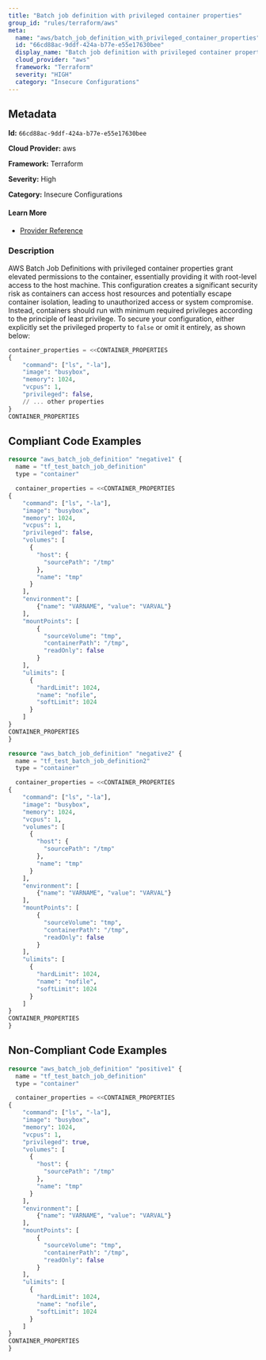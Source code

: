 ```yaml
---
title: "Batch job definition with privileged container properties"
group_id: "rules/terraform/aws"
meta:
  name: "aws/batch_job_definition_with_privileged_container_properties"
  id: "66cd88ac-9ddf-424a-b77e-e55e17630bee"
  display_name: "Batch job definition with privileged container properties"
  cloud_provider: "aws"
  framework: "Terraform"
  severity: "HIGH"
  category: "Insecure Configurations"
---
```

## Metadata

**Id:** `66cd88ac-9ddf-424a-b77e-e55e17630bee`

**Cloud Provider:** aws

**Framework:** Terraform

**Severity:** High

**Category:** Insecure Configurations

#### Learn More

 - [Provider Reference](https://registry.terraform.io/providers/hashicorp/aws/latest/docs/resources/batch_job_definition)

### Description

 AWS Batch Job Definitions with privileged container properties grant elevated permissions to the container, essentially providing it with root-level access to the host machine. This configuration creates a significant security risk as containers can access host resources and potentially escape container isolation, leading to unauthorized access or system compromise. Instead, containers should run with minimum required privileges according to the principle of least privilege. To secure your configuration, either explicitly set the privileged property to `false` or omit it entirely, as shown below:

```terraform
container_properties = <<CONTAINER_PROPERTIES
{
    "command": ["ls", "-la"],
    "image": "busybox",
    "memory": 1024,
    "vcpus": 1,
    "privileged": false,
    // ... other properties
}
CONTAINER_PROPERTIES
```


## Compliant Code Examples
```tf
resource "aws_batch_job_definition" "negative1" {
  name = "tf_test_batch_job_definition"
  type = "container"

  container_properties = <<CONTAINER_PROPERTIES
{
    "command": ["ls", "-la"],
    "image": "busybox",
    "memory": 1024,
    "vcpus": 1,
    "privileged": false,
    "volumes": [
      {
        "host": {
          "sourcePath": "/tmp"
        },
        "name": "tmp"
      }
    ],
    "environment": [
        {"name": "VARNAME", "value": "VARVAL"}
    ],
    "mountPoints": [
        {
          "sourceVolume": "tmp",
          "containerPath": "/tmp",
          "readOnly": false
        }
    ],
    "ulimits": [
      {
        "hardLimit": 1024,
        "name": "nofile",
        "softLimit": 1024
      }
    ]
}
CONTAINER_PROPERTIES
}

resource "aws_batch_job_definition" "negative2" {
  name = "tf_test_batch_job_definition2"
  type = "container"

  container_properties = <<CONTAINER_PROPERTIES
{
    "command": ["ls", "-la"],
    "image": "busybox",
    "memory": 1024,
    "vcpus": 1,
    "volumes": [
      {
        "host": {
          "sourcePath": "/tmp"
        },
        "name": "tmp"
      }
    ],
    "environment": [
        {"name": "VARNAME", "value": "VARVAL"}
    ],
    "mountPoints": [
        {
          "sourceVolume": "tmp",
          "containerPath": "/tmp",
          "readOnly": false
        }
    ],
    "ulimits": [
      {
        "hardLimit": 1024,
        "name": "nofile",
        "softLimit": 1024
      }
    ]
}
CONTAINER_PROPERTIES
}

```
## Non-Compliant Code Examples
```tf
resource "aws_batch_job_definition" "positive1" {
  name = "tf_test_batch_job_definition"
  type = "container"

  container_properties = <<CONTAINER_PROPERTIES
{
    "command": ["ls", "-la"],
    "image": "busybox",
    "memory": 1024,
    "vcpus": 1,
    "privileged": true,
    "volumes": [
      {
        "host": {
          "sourcePath": "/tmp"
        },
        "name": "tmp"
      }
    ],
    "environment": [
        {"name": "VARNAME", "value": "VARVAL"}
    ],
    "mountPoints": [
        {
          "sourceVolume": "tmp",
          "containerPath": "/tmp",
          "readOnly": false
        }
    ],
    "ulimits": [
      {
        "hardLimit": 1024,
        "name": "nofile",
        "softLimit": 1024
      }
    ]
}
CONTAINER_PROPERTIES
}

```